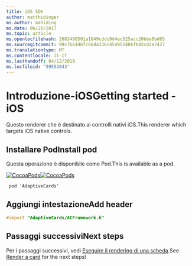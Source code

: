 ```yaml
---
title: iOS SDK
author: matthidinger
ms.author: mahiding
ms.date: 06/26/2017
ms.topic: article
ms.openlocfilehash: 2683498501a1649cddc0d4ec525acc20bba8bd65
ms.sourcegitcommit: 99c7b64d6fc66da336c454951406fb42cd2a7427
ms.translationtype: MT
ms.contentlocale: it-IT
ms.lasthandoff: 04/12/2019
ms.locfileid: "59552643"
---
```

# <a name="getting-started---ios"></a><span data-ttu-id="6f011-102">Introduzione-iOS</span><span class="sxs-lookup"><span data-stu-id="6f011-102">Getting started - iOS</span></span>

<span data-ttu-id="6f011-103">Questo renderer che è destinato ai controlli nativi iOS.</span><span class="sxs-lookup"><span data-stu-id="6f011-103">This renderer which targets iOS native controls.</span></span>

## <a name="install-pod"></a><span data-ttu-id="6f011-104">Installare Pod</span><span class="sxs-lookup"><span data-stu-id="6f011-104">Install pod</span></span>

<span data-ttu-id="6f011-105">Questa operazione è disponibile come Pod.</span><span class="sxs-lookup"><span data-stu-id="6f011-105">This is available as a pod.</span></span>

<span data-ttu-id="6f011-106">[![CocoaPods](https://img.shields.io/cocoapods/v/AdaptiveCards.svg)](https://cocoapods.org/pods/AdaptiveCards)</span><span class="sxs-lookup"><span data-stu-id="6f011-106">[![CocoaPods](https://img.shields.io/cocoapods/v/AdaptiveCards.svg)](https://cocoapods.org/pods/AdaptiveCards)</span></span>

```console
 pod 'AdaptiveCards'
```

## <a name="add-header"></a><span data-ttu-id="6f011-107">Aggiungi intestazione</span><span class="sxs-lookup"><span data-stu-id="6f011-107">Add header</span></span>

```objective-c
#import "AdaptiveCards/ACFramework.h"
```

## <a name="next-steps"></a><span data-ttu-id="6f011-108">Passaggi successivi</span><span class="sxs-lookup"><span data-stu-id="6f011-108">Next steps</span></span>

<span data-ttu-id="6f011-109">Per i passaggi successivi, vedi [Eseguire il rendering di una scheda](render-a-card.md).</span><span class="sxs-lookup"><span data-stu-id="6f011-109">See [Render a card](render-a-card.md) for the next steps!</span></span>